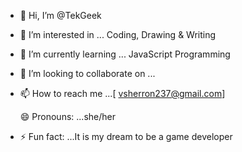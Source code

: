 - 👋 Hi, I’m @TekGeek
- 👀 I’m interested in ... Coding, Drawing & Writing
- 🌱 I’m currently learning ... JavaScript Programming
- 💞️ I’m looking to collaborate on ...
- 📫 How to reach me ...[
vsherron237@gmail.com]

  😄 Pronouns: ...she/her
- ⚡ Fun fact: ...It is my dream to be a game developer 

<!---
TekGeek2003/TekGeek2003 is a ✨ special ✨ repository because its `README.md` (this file) appears on your GitHub profile.
You can click the Preview link to take a look at your changes.
--->
